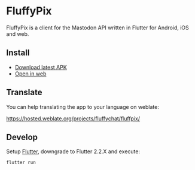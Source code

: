 # FluffyPix

FluffyPix is a client for the Mastodon API written in Flutter for Android, iOS and web.

## Install

- [Download latest APK](https://gitlab.com/krillefear/fluffypix/-/jobs/artifacts/main/browse?job=build_apk)
- [Open in web](https://krillefear.gitlab.io/fluffypix/)

## Translate
You can help translating the app to your language on weblate:

https://hosted.weblate.org/projects/fluffychat/fluffpix/

## Develop

Setup [Flutter](https://flutter.dev), downgrade to Flutter 2.2.X and execute:

```
flutter run
```
